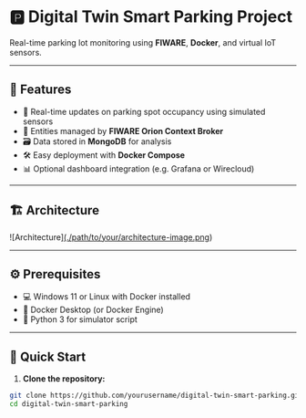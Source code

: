 # 🅿️ Digital Twin Smart Parking Project

Real-time parking lot monitoring using **FIWARE**, **Docker**, and virtual IoT sensors.

---

## 🌟 Features

- 🚗 Real-time updates on parking spot occupancy using simulated sensors
- 🧠 Entities managed by **FIWARE Orion Context Broker**
- 🗃️ Data stored in **MongoDB** for analysis
- 🛠️ Easy deployment with **Docker Compose**
- 📊 Optional dashboard integration (e.g. Grafana or Wirecloud)

---

## 🏗️ Architecture

![Architecture][(./path/to/your/architecture-image.png](https://sdmntprpolandcentral.oaiusercontent.com/files/00000000-d948-620a-8a49-f1cf7b747a9c/raw?se=2025-06-01T15%3A30%3A17Z&sp=r&sv=2024-08-04&sr=b&scid=e50deec2-336b-55d3-9856-daab1e0c0af5&skoid=c953efd6-2ae8-41b4-a6d6-34b1475ac07c&sktid=a48cca56-e6da-484e-a814-9c849652bcb3&skt=2025-05-31T21%3A48%3A44Z&ske=2025-06-01T21%3A48%3A44Z&sks=b&skv=2024-08-04&sig=SONBFkqYqbhL6KTHVjEM35kxQcRrmHtDkBqBtS%2BYgEU%3D))

---

## ⚙️ Prerequisites

- 💻 Windows 11 or Linux with Docker installed  
- 🐳 Docker Desktop (or Docker Engine)  
- 🧪 Python 3 for simulator script  

---

## 🚀 Quick Start

1. **Clone the repository:**
```bash
git clone https://github.com/yourusername/digital-twin-smart-parking.git
cd digital-twin-smart-parking
